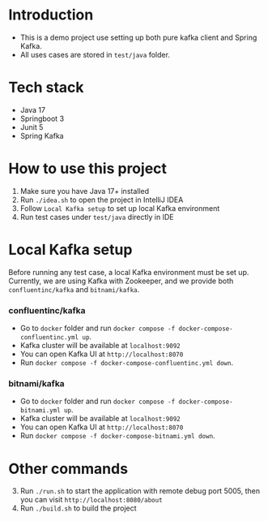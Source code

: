 # Introduction
- This is a demo project use setting up both pure kafka client and Spring Kafka.
- All uses cases are stored in `test/java` folder.

# Tech stack
- Java 17
- Springboot 3
- Junit 5
- Spring Kafka

# How to use this project
1. Make sure you have Java 17+ installed
2. Run `./idea.sh` to open the project in IntelliJ IDEA
3. Follow `Local Kafka setup` to set up local Kafka environment
4. Run test cases under `test/java` directly in IDE

# Local Kafka setup
Before running any test case, a local Kafka environment must be set up. Currently, we are using Kafka with Zookeeper, and we provide both `confluentinc/kafka` and `bitnami/kafka`.

### confluentinc/kafka
- Go to `docker` folder and run `docker compose -f docker-compose-confluentinc.yml up`.
- Kafka cluster will be available at `localhost:9092`
- You can open Kafka UI at `http://localhost:8070`
- Run `docker compose -f docker-compose-confluentinc.yml down`.

### bitnami/kafka
- Go to `docker` folder and run `docker compose -f docker-compose-bitnami.yml up`.
- Kafka cluster will be available at `localhost:9092`
- You can open Kafka UI at `http://localhost:8070`
- Run `docker compose -f docker-compose-bitnami.yml down`.

# Other commands
3. Run `./run.sh` to start the application with remote debug port 5005, then you can  visit `http://localhost:8080/about`
4. Run `./build.sh` to build the project
